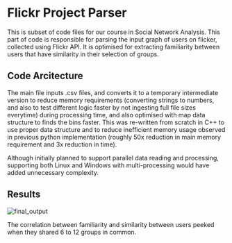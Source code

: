# Flickr Project Parser
This is subset of code files for our course in Social Network Analysis. 
This part of code is responsible for parsing the input graph of users on flicker, collected using Flickr API. It is optimised for extracting familiarity between users that have similarity in their selection of groups.

## Code Arcitecture
The main file inputs .csv files, and converts it to a temporary intermediate version to reduce memory requirements (converting strings to numbers, and also to test different logic faster by not ingesting full file sizes everytime) during processing time, and also optimised with map data structure to finds the bins faster.
This was re-written from scratch in C++ to use proper data structure and to reduce inefficient memory usage observed in previous python implementation (roughly 50x reduction in main memory requirement and 3x reduction in time). 

Although initially planned to support parallel data reading and processing, supporting both Linux and Windows with multi-processing would have added unnecessary complexity. 

## Results
![final_output](https://github.com/aharnishp/Flickr-Prj-Cpp/assets/69157507/3bf8ebf1-078b-410d-82b3-e84b49bef047)


The correlation between familiarity and similarity between users peeked when they shared 6 to 12 groups in common.
